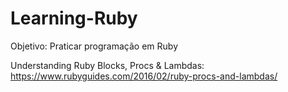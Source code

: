 # Learning-Ruby

Objetivo: Praticar programação em Ruby

Understanding Ruby Blocks, Procs & Lambdas: https://www.rubyguides.com/2016/02/ruby-procs-and-lambdas/
